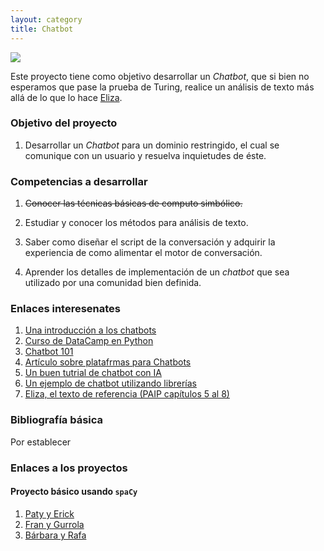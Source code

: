 ```yaml
---
layout: category
title: Chatbot
---
```


![](http://www.dqindia.com/wp-content/uploads/2017/04/chatbots-840x420.jpg)

Este proyecto tiene como objetivo desarrollar un *Chatbot*, que si bien no esperamos que 
pase la prueba de Turing, realice un análisis de texto más allá de lo que lo hace [Eliza](http://deixilabs.com/eliza.html).

### Objetivo del proyecto

1. Desarrollar un *Chatbot* para un dominio restringido, el cual se comunique con un usuario y resuelva inquietudes de éste.


### Competencias a desarrollar

1. ~~Conocer las técnicas básicas de computo simbólico.~~

2. Estudiar y conocer los métodos para análisis de texto.

3. Saber como diseñar el script de la conversación y adquirir la experiencia de como alimentar el motor de conversación. 

4. Aprender los detalles de implementación de un *chatbot* que sea utilizado por una comunidad bien definida.

### Enlaces interesenates

1. [Una introducción a los chatbots](https://chatbotsmagazine.com/the-complete-beginner-s-guide-to-chatbots-8280b7b906ca)
1. [Curso de DataCamp en Python](https://www.datacamp.com/courses/building-chatbots-in-python?utm_medium=fb%2Cig%2Can%2Cms-all&utm_source=fb_paid&utm_campaign=smartly_visitors&utm_id=5aa814b1921e7e6d4238bbf5)
2. [Chatbot 101](https://apps.worldwritable.com/tutorials/chatbot/)
3. [Artículo sobre platafrmas para Chatbots](https://chatbotsmagazine.com/how-to-develop-a-chatbot-from-scratch-62bed1adab8c)
4. [Un buen tutrial de chatbot con IA](https://chatbotslife.com/ultimate-guide-to-leveraging-nlp-machine-learning-for-you-chatbot-531ff2dd870c)
5. [Un ejemplo de chatbot utilizando librerías](https://moz.com/blog/chat-bot)
6. [Eliza, el texto de referencia (PAIP capítulos 5 al 8)](https://github.com/clojurians-org/lisp-ebook)

### Bibliografía básica

Por establecer

### Enlaces a los proyectos

#### Proyecto básico usando `spaCy` 
1. [Paty y Erick](https://github.com/TopicosIA/Pytbot)
2. [Fran y Gurrola](https://github.com/LCC-TopicosAvanzadosAI/ChatBot)
3. [Bárbara y Rafa](https://github.com/barbaraDorame/Chatbot_Radical_Seller)







